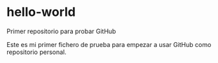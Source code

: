 # hello-world
Primer repositorio para probar GitHub

Este es mi primer fichero de prueba para empezar a usar GitHub como repositorio personal.
